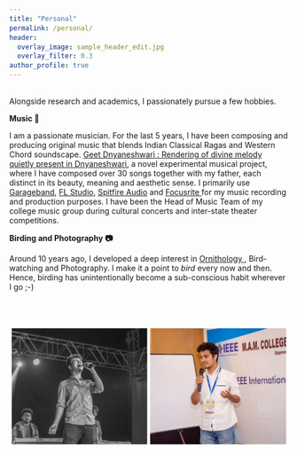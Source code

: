 ```yaml
---
title: "Personal"
permalink: /personal/
header:
  overlay_image: sample_header_edit.jpg
  overlay_filter: 0.3
author_profile: true
---
```

<br>
Alongside research and academics, I passionately pursue a few hobbies.
<br>

<b> Music :musical_note: </b>

I am a passionate musician. For the last 5 years, I have been composing and producing original music that blends Indian Classical Ragas and Western Chord soundscape. 
<a href="https://sites.google.com/view/geetdnyaneshwari"> Geet Dnyaneshwari : Rendering of divine melody quietly present in Dnyaneshwari</a>, a novel experimental musical project, 
where I have composed over 30 songs together with my father, each distinct in its beauty, meaning and aesthetic sense. 
I primarily use <a href = "https://www.apple.com/in/mac/garageband/">Garageband</a>, <a href = "https://www.image-line.com/flstudio/">FL Studio</a>,
<a href = "https://www.spitfireaudio.com/labs/">Spitfire Audio</a> and <a href = "https://focusrite.com/en"> Focusrite </a> for my music recording and production purposes. I have been the Head of Music Team of my college music group during cultural concerts and inter-state theater competitions. 
<br>

<b> Birding and Photography :camera: </b>

Around 10 years ago, I developed a deep interest in <a href = "https://en.wikipedia.org/wiki/Ornithology"> Ornithology </a>, Bird-watching and Photography. I make it a point to <i>bird</i> every now and then. Hence, birding has unintentionally become a sub-conscious habit wherever I go ;-)

<br><br>

<img src = "/images/Github Club.jpg">
